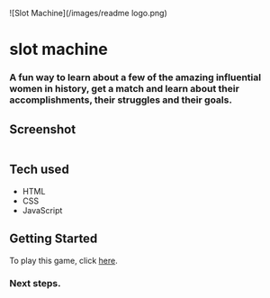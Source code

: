 ![Slot Machine](/images/readme logo.png)

# slot machine 

<h3> A fun way to learn about a few of the amazing influential women in history, get a match and learn about their accomplishments,
their struggles and their goals.</h3>

## Screenshot
![]()


## Tech used

* HTML
* CSS
* JavaScript



## Getting Started 

To play this game, click [here]().



### Next steps.

